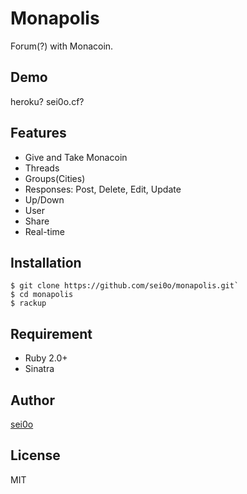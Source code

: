 # Monapolis

Forum(?) with Monacoin.

## Demo
heroku? sei0o.cf?

## Features
- Give and Take Monacoin
- Threads
- Groups(Cities)
- Responses: Post, Delete, Edit, Update
- Up/Down
- User
- Share
- Real-time

## Installation
```
$ git clone https://github.com/sei0o/monapolis.git`
$ cd monapolis
$ rackup
```

## Requirement
- Ruby 2.0+
- Sinatra

## Author
[sei0o](http://github.com/sei0o)

## License
MIT
